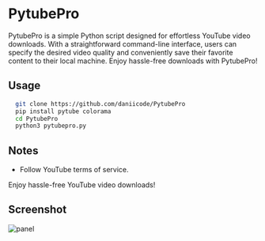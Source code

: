 # PytubePro

PytubePro is a simple Python script designed for effortless YouTube video downloads. With a straightforward command-line interface, users can specify the desired video quality and conveniently save their favorite content to their local machine. Enjoy hassle-free downloads with PytubePro!

## Usage

```bash
  git clone https://github.com/daniicode/PytubePro
  pip install pytube colorama
  cd PytubePro
  python3 pytubepro.py
```

## Notes

- Follow YouTube terms of service.

Enjoy hassle-free YouTube video downloads!

## Screenshot

![panel](https://raw.githubusercontent.com/daniicode/PytubePro/main/media/panel.jpg)

